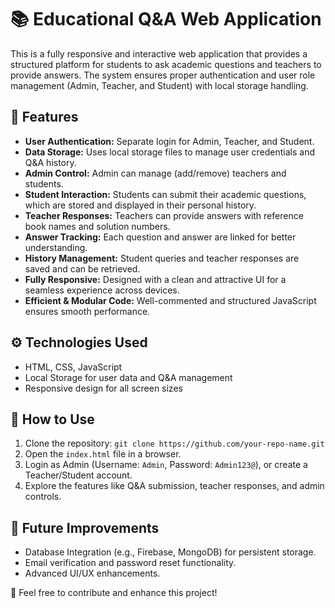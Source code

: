 <h1>📚 Educational Q&A Web Application</h1>

<p>
  This is a fully responsive and interactive web application that provides a structured platform for students to ask academic questions and teachers to provide answers. The system ensures proper authentication and user role management (Admin, Teacher, and Student) with local storage handling.
</p>

<h2>🔑 Features</h2>
<ul>
  <li><strong>User Authentication:</strong> Separate login for Admin, Teacher, and Student.</li>
  <li><strong>Data Storage:</strong> Uses local storage files to manage user credentials and Q&A history.</li>
  <li><strong>Admin Control:</strong> Admin can manage (add/remove) teachers and students.</li>
  <li><strong>Student Interaction:</strong> Students can submit their academic questions, which are stored and displayed in their personal history.</li>
  <li><strong>Teacher Responses:</strong> Teachers can provide answers with reference book names and solution numbers.</li>
  <li><strong>Answer Tracking:</strong> Each question and answer are linked for better understanding.</li>
  <li><strong>History Management:</strong> Student queries and teacher responses are saved and can be retrieved.</li>
  <li><strong>Fully Responsive:</strong> Designed with a clean and attractive UI for a seamless experience across devices.</li>
  <li><strong>Efficient & Modular Code:</strong> Well-commented and structured JavaScript ensures smooth performance.</li>
</ul>

<h2>⚙️ Technologies Used</h2>
<ul>
  <li>HTML, CSS, JavaScript</li>
  <li>Local Storage for user data and Q&A management</li>
  <li>Responsive design for all screen sizes</li>
</ul>

<h2>🚀 How to Use</h2>
<ol>
  <li>Clone the repository: <code>git clone https://github.com/your-repo-name.git</code></li>
  <li>Open the <code>index.html</code> file in a browser.</li>
  <li>Login as Admin (Username: <code>Admin</code>, Password: <code>Admin123@</code>), or create a Teacher/Student account.</li>
  <li>Explore the features like Q&A submission, teacher responses, and admin controls.</li>
</ol>

<h2>📌 Future Improvements</h2>
<ul>
  <li>Database Integration (e.g., Firebase, MongoDB) for persistent storage.</li>
  <li>Email verification and password reset functionality.</li>
  <li>Advanced UI/UX enhancements.</li>
</ul>

<p>🌟 Feel free to contribute and enhance this project!</p>
